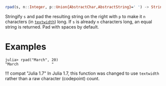 ```julia
rpad(s, n::Integer, p::Union{AbstractChar,AbstractString}=' ') -> String
```

Stringify `s` and pad the resulting string on the right with `p` to make it `n` characters (in [`textwidth`](@ref)) long. If `s` is already `n` characters long, an equal string is returned. Pad with spaces by default.

# Examples

```jldoctest
julia> rpad("March", 20)
"March               "
```

!!! compat "Julia 1.7"
    In Julia 1.7, this function was changed to use `textwidth` rather than a raw character (codepoint) count.


